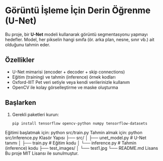 # Görüntü İşleme İçin Derin Öğrenme (U-Net)

Bu proje, bir **U-Net** modeli kullanarak görüntü segmentasyonu yapmayı hedefler. Model, her pikselin hangi sınıfa (ör. arka plan, nesne, sınır vb.) ait olduğunu tahmin eder.

## Özellikler
- U-Net mimarisi (encoder + decoder + skip connections)  
- Eğitim (training) ve tahmin (inference) örnek kodları  
- Oxford-IIIT Pet veri setiyle veya kendi verilerinizle kullanım  
- OpenCV ile kolay görselleştirme ve maske oluşturma  

## Başlarken
1. Gerekli paketleri kurun:
   ```bash
   pip install tensorflow opencv-python numpy tensorflow-datasets
Eğitimi başlatmak için:
python src/train.py
Tahmin almak için:
python src/inference.py
Klasör Yapısı
├── src/
│   ├── unet_model.py    # U-Net tanımı
│   ├── train.py         # Eğitim kodu
│   └── inference.py     # Tahmin (inference) kodu
├── test_images/
│   └── test1.jpg
└── README.md
Lisans
Bu proje MIT Lisansı ile sunulmuştur.

